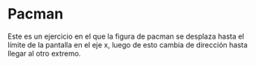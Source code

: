 # Pacman

Este es un ejercicio en el que la figura de pacman se desplaza hasta el límite de la pantalla en el eje x, luego de esto cambia de dirección hasta llegar al otro extremo.
